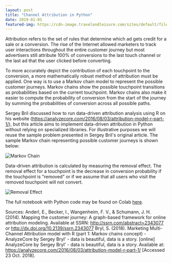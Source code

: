 ```yaml
---
layout: post
title: "Channel Attribution in Python"
date: 2019-01-01
featured-img: https://cdn-image.travelandleisure.com/sites/default/files/styles/1600x1000/public/1511365953/times-square-new-york-city-TSHOTELADS1117.jpg
---
```


Attribution refers to the set of rules that determine which ad gets credit for a sale or a conversion. The rise of the Internet allowed marketers to track user interactions throughout the entire customer journey but most advertisers still attribute 100% of conversions to the last touch channel or the last ad that the user clicked before converting.

To more accurately depict the contribution of each touchpoint to the conversion, a more mathematically robust method of attribution must be applied. One way is to use a Markov chain model to represent the possible customer journeys. Markov chains show the possible touchpoint transitions as probabilities based on the current touchpoint. Markov chains also make it easier to compute the probability of conversion from the start of the journey by summing the probabilities of conversion across all possible paths.

Sergey Bril discussed how to run data-driven attribution analysis using R on his website (https://analyzecore.com/2016/08/03/attribution-model-r-part-1/), but this article aims to implement data-driven attribution in Python without relying on specialized libraries. For illustrative purposes we will reuse the sample problem presented in Sergey Bril's original article. The sample Markov chain representing possible customer journeys is shown below:
 
![Markov Chain](https://i0.wp.com/analyzecore.com/wp-content/uploads/2016/07/Screenshot-2016-07-22-14.26.50.png)
 
Data-driven attribution is calculated by measuring the removal effect. The removal effect for a touchpoint is the decrease in conversion probability if the touchpoint is "removed" or if we assume that all users who visit the removed touchpoint will not convert.
 
![Removal Effect](https://i0.wp.com/analyzecore.com/wp-content/uploads/2016/07/Screenshot-2016-07-25-21.26.57.png)

The full notebook with Python code may be found on Colab [here](https://colab.research.google.com/drive/1m_SMStJUN0Q08eaNhIa0R2dkQS6HAewT).

Sources:
Anderl, E., Becker, I., Wangenheim, F. V., & Schumann, J. H. (2014). Mapping the customer journey: A graph-based framework for online attribution modeling. Available at SSRN: http://ssrn.com/abstract=2343077 or http://dx.doi.org/10.2139/ssrn.2343077
Bryl, S. (2018). Marketing Multi-Channel Attribution model with R (part 1: Markov chains concept) - AnalyzeCore by Sergey Bryl' - data is beautiful, data is a story. [online] AnalyzeCore by Sergey Bryl' - data is beautiful, data is a story. Available at: https://analyzecore.com/2016/08/03/attribution-model-r-part-1/ [Accessed 23 Oct. 2018].
